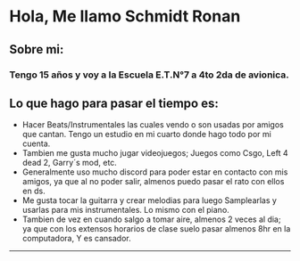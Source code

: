 # Hola, Me llamo Schmidt Ronan 
## Sobre mi: 
### Tengo 15 años y voy a la Escuela E.T.N°7 a 4to 2da de avionica. 
## Lo que hago para pasar el tiempo es:
- Hacer Beats/Instrumentales las cuales vendo o son usadas por amigos que cantan. Tengo un estudio en mi cuarto donde hago todo por mi cuenta.
- Tambien me gusta mucho jugar videojuegos; Juegos como Csgo, Left 4 dead 2, Garry´s mod, etc.
- Generalmente uso mucho discord para poder estar en contacto con mis amigos, ya que al no poder salir, almenos puedo pasar el rato con ellos en ds.
- Me gusta tocar la guitarra y crear melodias para luego Samplearlas y usarlas para mis instrumentales. Lo mismo con el piano.
- Tambien de vez en cuando salgo a tomar aire, almenos 2 veces al dia; ya que con los extensos horarios de clase suelo pasar almenos 8hr en la computadora, Y es cansador.
<hr>
    <div>
